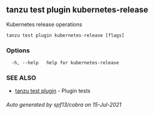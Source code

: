 ## tanzu test plugin kubernetes-release

Kubernetes release operations

```
tanzu test plugin kubernetes-release [flags]
```

### Options

```
  -h, --help   help for kubernetes-release
```

### SEE ALSO

* [tanzu test plugin](tanzu_test_plugin.md)	 - Plugin tests

###### Auto generated by spf13/cobra on 15-Jul-2021
